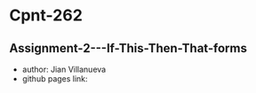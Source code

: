 # Cpnt-262
## Assignment-2---If-This-Then-That-forms

- author: Jian Villanueva
- github pages link: 
